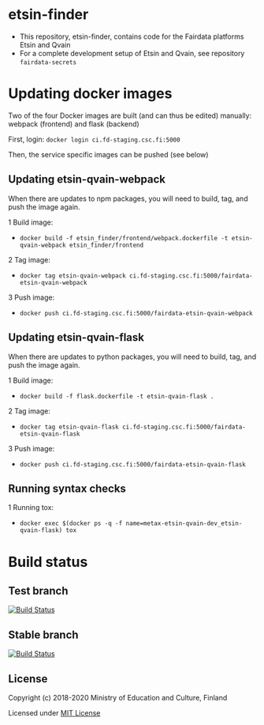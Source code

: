 # etsin-finder

- This repository, etsin-finder, contains code for the Fairdata platforms Etsin and Qvain
- For a complete development setup of Etsin and Qvain, see repository `fairdata-secrets`

# Updating docker images

Two of the four Docker images are built (and can thus be edited) manually: webpack (frontend) and flask (backend)

First, login:
`docker login ci.fd-staging.csc.fi:5000`

Then, the service specific images can be pushed (see below)

## Updating etsin-qvain-webpack

When there are updates to npm packages, you will need to build, tag, and push the image again.

1 Build image:
- `docker build -f etsin_finder/frontend/webpack.dockerfile -t etsin-qvain-webpack etsin_finder/frontend`

2 Tag image:
- `docker tag etsin-qvain-webpack ci.fd-staging.csc.fi:5000/fairdata-etsin-qvain-webpack`

3 Push image:
- `docker push ci.fd-staging.csc.fi:5000/fairdata-etsin-qvain-webpack`

## Updating etsin-qvain-flask

When there are updates to python packages, you will need to build, tag, and push the image again.

1 Build image:
- `docker build -f flask.dockerfile -t etsin-qvain-flask .`

2 Tag image:
- `docker tag etsin-qvain-flask ci.fd-staging.csc.fi:5000/fairdata-etsin-qvain-flask`

3 Push image:
- `docker push ci.fd-staging.csc.fi:5000/fairdata-etsin-qvain-flask`

## Running syntax checks

1 Running tox:
- `docker exec $(docker ps -q -f name=metax-etsin-qvain-dev_etsin-qvain-flask) tox`

# Build status

## Test branch
[![Build Status](https://travis-ci.com/CSCfi/etsin-finder.svg?branch=test)](https://travis-ci.com/CSCfi/etsin-finder)

## Stable branch
[![Build Status](https://travis-ci.com/CSCfi/etsin-finder.svg?branch=stable)](https://travis-ci.com/CSCfi/etsin-finder)

License
-------
Copyright (c) 2018-2020 Ministry of Education and Culture, Finland

Licensed under [MIT License](LICENSE)
